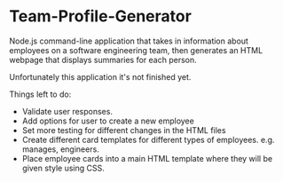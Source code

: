 # Team-Profile-Generator

Node.js command-line application that takes in information about employees on a software engineering team, then generates an HTML webpage that displays summaries for each person.

Unfortunately this application it's not finished yet.

Things left to do:

* Validate user responses.
* Add options for user to create a new employee
* Set more testing for different changes in the HTML files
* Create different card templates for different types of employees. e.g. manages, engineers.
* Place employee cards into a main HTML template where they will be given style using CSS.
